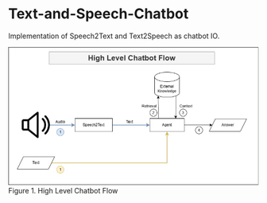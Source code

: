 # Text-and-Speech-Chatbot
Implementation of Speech2Text and Text2Speech as chatbot IO.



![High Level Flow](chatbot_flow.jpg)
Figure 1. High Level Chatbot Flow